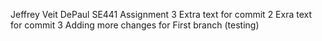 Jeffrey Veit 
DePaul SE441 Assignment 3 
Extra text for commit 2 
Exra text for commit 3 
Adding more changes for First branch (testing) 
